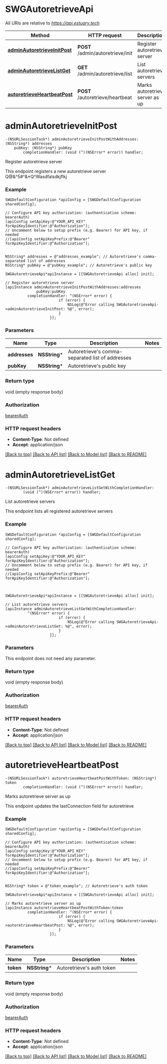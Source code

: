 # SWGAutoretrieveApi

All URIs are relative to *https://api.estuary.tech*

Method | HTTP request | Description
------------- | ------------- | -------------
[**adminAutoretrieveInitPost**](SWGAutoretrieveApi.md#adminautoretrieveinitpost) | **POST** /admin/autoretrieve/init | Register autoretrieve server
[**adminAutoretrieveListGet**](SWGAutoretrieveApi.md#adminautoretrievelistget) | **GET** /admin/autoretrieve/list | List autoretrieve servers
[**autoretrieveHeartbeatPost**](SWGAutoretrieveApi.md#autoretrieveheartbeatpost) | **POST** /autoretrieve/heartbeat | Marks autoretrieve server as up


# **adminAutoretrieveInitPost**
```objc
-(NSURLSessionTask*) adminAutoretrieveInitPostWithAddresses: (NSString*) addresses
    pubKey: (NSString*) pubKey
        completionHandler: (void (^)(NSError* error)) handler;
```

Register autoretrieve server

This endpoint registers a new autoretrieve server Q@&^5#^&*Q^Wasdfalsdkjflkj

### Example 
```objc
SWGDefaultConfiguration *apiConfig = [SWGDefaultConfiguration sharedConfig];

// Configure API key authorization: (authentication scheme: bearerAuth)
[apiConfig setApiKey:@"YOUR_API_KEY" forApiKeyIdentifier:@"Authorization"];
// Uncomment below to setup prefix (e.g. Bearer) for API key, if needed
//[apiConfig setApiKeyPrefix:@"Bearer" forApiKeyIdentifier:@"Authorization"];


NSString* addresses = @"addresses_example"; // Autoretrieve's comma-separated list of addresses
NSString* pubKey = @"pubKey_example"; // Autoretrieve's public key

SWGAutoretrieveApi*apiInstance = [[SWGAutoretrieveApi alloc] init];

// Register autoretrieve server
[apiInstance adminAutoretrieveInitPostWithAddresses:addresses
              pubKey:pubKey
          completionHandler: ^(NSError* error) {
                        if (error) {
                            NSLog(@"Error calling SWGAutoretrieveApi->adminAutoretrieveInitPost: %@", error);
                        }
                    }];
```

### Parameters

Name | Type | Description  | Notes
------------- | ------------- | ------------- | -------------
 **addresses** | **NSString***| Autoretrieve&#39;s comma-separated list of addresses | 
 **pubKey** | **NSString***| Autoretrieve&#39;s public key | 

### Return type

void (empty response body)

### Authorization

[bearerAuth](../README.md#bearerAuth)

### HTTP request headers

 - **Content-Type**: Not defined
 - **Accept**: application/json

[[Back to top]](#) [[Back to API list]](../README.md#documentation-for-api-endpoints) [[Back to Model list]](../README.md#documentation-for-models) [[Back to README]](../README.md)

# **adminAutoretrieveListGet**
```objc
-(NSURLSessionTask*) adminAutoretrieveListGetWithCompletionHandler: 
        (void (^)(NSError* error)) handler;
```

List autoretrieve servers

This endpoint lists all registered autoretrieve servers

### Example 
```objc
SWGDefaultConfiguration *apiConfig = [SWGDefaultConfiguration sharedConfig];

// Configure API key authorization: (authentication scheme: bearerAuth)
[apiConfig setApiKey:@"YOUR_API_KEY" forApiKeyIdentifier:@"Authorization"];
// Uncomment below to setup prefix (e.g. Bearer) for API key, if needed
//[apiConfig setApiKeyPrefix:@"Bearer" forApiKeyIdentifier:@"Authorization"];



SWGAutoretrieveApi*apiInstance = [[SWGAutoretrieveApi alloc] init];

// List autoretrieve servers
[apiInstance adminAutoretrieveListGetWithCompletionHandler: 
          ^(NSError* error) {
                        if (error) {
                            NSLog(@"Error calling SWGAutoretrieveApi->adminAutoretrieveListGet: %@", error);
                        }
                    }];
```

### Parameters
This endpoint does not need any parameter.

### Return type

void (empty response body)

### Authorization

[bearerAuth](../README.md#bearerAuth)

### HTTP request headers

 - **Content-Type**: Not defined
 - **Accept**: application/json

[[Back to top]](#) [[Back to API list]](../README.md#documentation-for-api-endpoints) [[Back to Model list]](../README.md#documentation-for-models) [[Back to README]](../README.md)

# **autoretrieveHeartbeatPost**
```objc
-(NSURLSessionTask*) autoretrieveHeartbeatPostWithToken: (NSString*) token
        completionHandler: (void (^)(NSError* error)) handler;
```

Marks autoretrieve server as up

This endpoint updates the lastConnection field for autoretrieve

### Example 
```objc
SWGDefaultConfiguration *apiConfig = [SWGDefaultConfiguration sharedConfig];

// Configure API key authorization: (authentication scheme: bearerAuth)
[apiConfig setApiKey:@"YOUR_API_KEY" forApiKeyIdentifier:@"Authorization"];
// Uncomment below to setup prefix (e.g. Bearer) for API key, if needed
//[apiConfig setApiKeyPrefix:@"Bearer" forApiKeyIdentifier:@"Authorization"];


NSString* token = @"token_example"; // Autoretrieve's auth token

SWGAutoretrieveApi*apiInstance = [[SWGAutoretrieveApi alloc] init];

// Marks autoretrieve server as up
[apiInstance autoretrieveHeartbeatPostWithToken:token
          completionHandler: ^(NSError* error) {
                        if (error) {
                            NSLog(@"Error calling SWGAutoretrieveApi->autoretrieveHeartbeatPost: %@", error);
                        }
                    }];
```

### Parameters

Name | Type | Description  | Notes
------------- | ------------- | ------------- | -------------
 **token** | **NSString***| Autoretrieve&#39;s auth token | 

### Return type

void (empty response body)

### Authorization

[bearerAuth](../README.md#bearerAuth)

### HTTP request headers

 - **Content-Type**: Not defined
 - **Accept**: application/json

[[Back to top]](#) [[Back to API list]](../README.md#documentation-for-api-endpoints) [[Back to Model list]](../README.md#documentation-for-models) [[Back to README]](../README.md)

